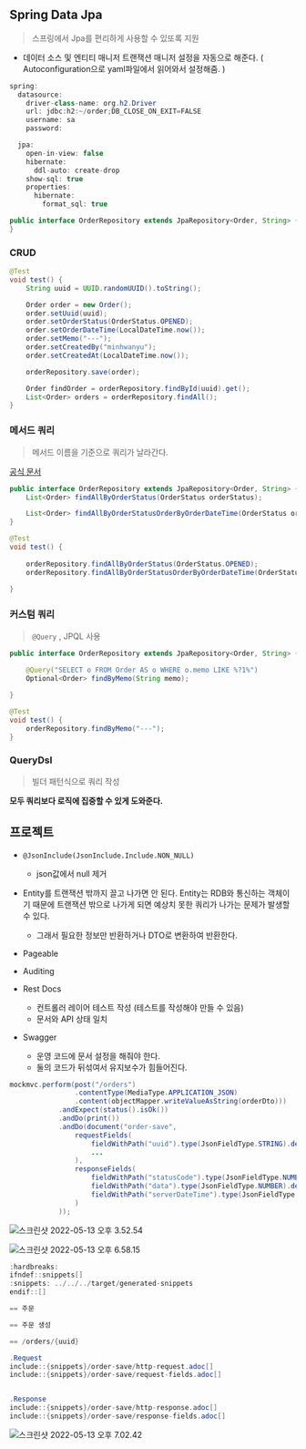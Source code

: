 ## Spring Data Jpa

> 스프링에서 Jpa를 편리하게 사용할 수 있또록 지원

- 데이터 소스 및 엔티티 매니저 트랜잭션 매니저 설정을 자동으로 해준다. ( Autoconfiguration으로 yaml파일에서 읽어와서 설정해줌. )

```java
spring:
  datasource:
    driver-class-name: org.h2.Driver
    url: jdbc:h2:~/order;DB_CLOSE_ON_EXIT=FALSE
    username: sa
    password:

  jpa:
    open-in-view: false
    hibernate:
      ddl-auto: create-drop
    show-sql: true
    properties:
      hibernate:
        format_sql: true
```

```java
public interface OrderRepository extends JpaRepository<Order, String> {
}
```



### CRUD 

```java
@Test
void test() {
    String uuid = UUID.randomUUID().toString();

    Order order = new Order();
    order.setUuid(uuid);
    order.setOrderStatus(OrderStatus.OPENED);
    order.setOrderDateTime(LocalDateTime.now());
    order.setMemo("---");
    order.setCreatedBy("minhwanyu");
    order.setCreatedAt(LocalDateTime.now());

    orderRepository.save(order);

    Order findOrder = orderRepository.findById(uuid).get();
    List<Order> orders = orderRepository.findAll();
}
```



### 메서드 쿼리 

> 메서드 이름을 기준으로 쿼리가 날라간다.

[공식 문서](https://docs.spring.io/spring-data/jpa/docs/current/reference/html/#jpa.query-methods)

```java
public interface OrderRepository extends JpaRepository<Order, String> {
    List<Order> findAllByOrderStatus(OrderStatus orderStatus);

    List<Order> findAllByOrderStatusOrderByOrderDateTime(OrderStatus orderStatus);
}

```

```java
@Test
void test() {
    
    orderRepository.findAllByOrderStatus(OrderStatus.OPENED);
    orderRepository.findAllByOrderStatusOrderByOrderDateTime(OrderStatus.OPENED);
    
}
```



### 커스텀 쿼리 

> `@Query` , JPQL 사용

```java
public interface OrderRepository extends JpaRepository<Order, String> {
    
    @Query("SELECT o FROM Order AS o WHERE o.memo LIKE %?1%")
    Optional<Order> findByMemo(String memo);

}
```

```java
@Test
void test() {
    orderRepository.findByMemo("---");
}
```



### QueryDsl

> 빌더 패턴식으로 쿼리 작성 



**모두 쿼리보다 로직에 집중할 수 있게 도와준다.**



## 프로젝트 

- `@JsonInclude(JsonInclude.Include.NON_NULL)`
	- json값에서 null 제거
- Entity를 트랜잭션 밖까지 끌고 나가면 안 된다. Entity는 RDB와 통신하는 객체이기 때문에 트랜잭션 밖으로 나가게 되면 예상치 못한 쿼리가 나가는 문제가 발생할 수 있다.
	- 그래서 필요한 정보만 반환하거나 DTO로 변환하여 반환한다.

- Pageable 
- Auditing 

- Rest Docs 
	- 컨트롤러 레이어 테스트 작성 (테스트를 작성해야 만들 수 있음)
	- 문서와 API 상태 일치
- Swagger 
	- 운영 코드에 문서 설정을 해줘야 한다. 
	- 둘의 코드가 뒤섞여서 유지보수가 힘들어진다. 



```java
mockmvc.perform(post("/orders")
                .contentType(MediaType.APPLICATION_JSON)
                .content(objectMapper.writeValueAsString(orderDto)))
            .andExpect(status().isOk())
            .andDo(print())
            .andDo(document("order-save",
                requestFields(
                    fieldWithPath("uuid").type(JsonFieldType.STRING).description("UUID")
                    ...
                ),
                responseFields(
                    fieldWithPath("statusCode").type(JsonFieldType.NUMBER).description("상태코드"),
                    fieldWithPath("data").type(JsonFieldType.NUMBER).description("데이터"),
                    fieldWithPath("serverDateTime").type(JsonFieldType.STRING).description("응답시간")
                )
            ));
```

![스크린샷 2022-05-13 오후 3.52.54](https://tva1.sinaimg.cn/large/e6c9d24egy1h26xmtprcyj20ju0iwta7.jpg)





![스크린샷 2022-05-13 오후 6.58.15](https://tva1.sinaimg.cn/large/e6c9d24egy1h26xisn2ubj20ey05qweg.jpg)

```java
:hardbreaks:
ifndef::snippets[]
:snippets: ../../../target/generated-snippets
endif::[]

== 주문

== 주문 생성

== /orders/{uuid}

.Request
include::{snippets}/order-save/http-request.adoc[]
include::{snippets}/order-save/request-fields.adoc[]


.Response
include::{snippets}/order-save/http-response.adoc[]
include::{snippets}/order-save/response-fields.adoc[]
```

![스크린샷 2022-05-13 오후 7.02.42](https://tva1.sinaimg.cn/large/e6c9d24egy1h26xn87v41j215x0u0tb1.jpg)